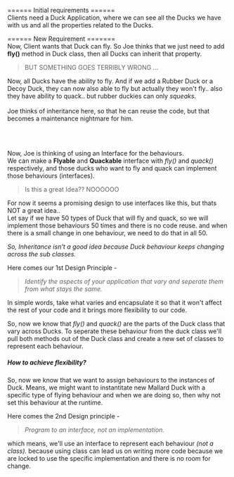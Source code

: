 ====== Initial requirements ====== <br />
Clients need a Duck Application, where we can see all the Ducks we have with us and all the properties related to the Ducks.


====== New Requirement ======= <br />
Now, Client wants that Duck can fly. So Joe thinks that we just need to add **fly()** method in Duck class, then all Ducks can inherit that property.


> BUT SOMETHING GOES TERRIBLY WRONG ...

Now, all Ducks have the ability to fly. And if we add a Rubber Duck or a Decoy Duck, they can now also able to fly but actually they won't fly.. also they have ability to quack.. but rubber duckies can only *squeaks*.
<br />
<br />
Joe thinks of inheritance here, so that he can reuse the code, but that becomes a maintenance nightmare for him.

<br />
<br />

Now, Joe is thinking of using an Interface for the behaviours. <br />
We can make a **Flyable** and **Quackable** interface with *fly()* and *quack()* respectively, and those ducks who want to fly and quack can implement those behaviours (interfaces).

> Is this a great Idea?? NOOOOOO


For now it seems a promising design to use interfaces like this, but thats NOT a great idea..
<br />
Let say if we have 50 types of Duck that will fly and quack, so we will implement those behaviours 50 times and there is no code reuse.
and when there is a small change in one behaviour, we need to do that in all 50.

*So, Inheritance isn't a good idea because Duck behaviour keeps changing across the sub classes.*

Here comes our 1st Design Principle -
> *Identify the aspects of your application that vary and seperate them from what stays the same.*

In simple words, take what varies and encapsulate it so that it won't affect the rest of your code and it brings more flexibility to our code.

So, now we know that *fly()* and *quack()* are the parts of the Duck class that vary across Ducks. To seperate these behaviour from the duck class we'll pull both methods out of the Duck class and create a new set of classes to represent each behaviour.


##### How to achieve flexibility?
So, now we know that we want to assign behaviours to the instances of Duck. Means, we might want to instantitate  new Mallard Duck with a specific type of flying behaviour and when we are doing so, then why not set this behaviour at the runtime.

Here comes the 2nd Design principle -
> *Program to an interface, not an implementation.*

which means, we'll use an interface to represent each behaviour *(not a class).*
because using class can lead us on writing more code because we are locked to use the specific implementation and there is no room for change.